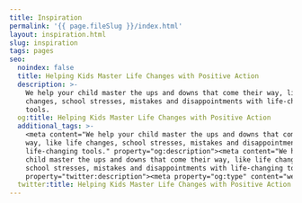 ```yaml
---
title: Inspiration
permalink: '{{ page.fileSlug }}/index.html'
layout: inspiration.html
slug: inspiration
tags: pages
seo:
  noindex: false
  title: Helping Kids Master Life Changes with Positive Action
  description: >-
    We help your child master the ups and downs that come their way, like life
    changes, school stresses, mistakes and disappointments with life-changing
    tools.
  og:title: Helping Kids Master Life Changes with Positive Action
  additional_tags: >-
    <meta content="We help your child master the ups and downs that come their
    way, like life changes, school stresses, mistakes and disappointments with
    life-changing tools." property="og:description"><meta content="We help your
    child master the ups and downs that come their way, like life changes,
    school stresses, mistakes and disappointments with life-changing tools."
    property="twitter:description"><meta property="og:type" content="website">
  twitter:title: Helping Kids Master Life Changes with Positive Action
---
```




